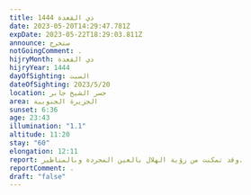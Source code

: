 ```yaml
---
title: ذي القعدة 1444
date: 2023-05-20T14:29:47.781Z
expDate: 2023-05-22T18:29:03.811Z
announce: ستخرج
notGoingComment: .
hijryMonth: ذي القعدة
hijryYear: 1444
dayOfSighting: السبت
dateOfSighting: 2023/5/20
location: جسر الشيخ جابر
area: الجزيرة الجنوبية
sunset: 6:36
age: 23:43
illumination: "1.1"
altitude: 11:20
stay: "60"
elongation: 12:11
report: وقد تمكنت من رؤية الهلال بالعين المجردة وبالمناظير.
reportComment: .
draft: "false"
---
```

